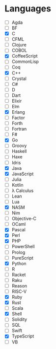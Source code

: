 # Languages

- [ ] Agda
- [ ] BF
- [x] C
- [ ] CFML
- [ ] Clojure
- [ ] COBOL
- [x] CoffeeScript
- [ ] CommonLisp
- [ ] Coq
- [x] C++
- [ ] Crystal
- [ ] C#
- [ ] D
- [ ] Dart
- [ ] Elixir
- [ ] Elm
- [x] Erlang
- [ ] Factor
- [ ] Forth
- [ ] Fortran
- [ ] F#
- [x] Go
- [ ] Groovy
- [ ] Haskell
- [ ] Haxe
- [ ] Idris
- [x] Java
- [x] JavaScript
- [ ] Julia
- [ ] Kotlin
- [ ] λ Calculus
- [ ] Lean
- [ ] Lua
- [x] NASM
- [ ] Nim
- [ ] Objective-C
- [ ] OCaml
- [x] Pascal
- [x] Perl
- [x] PHP
- [ ] PowerShell
- [ ] Prolog
- [ ] PureScript
- [x] Python
- [ ] R
- [ ] Racket
- [ ] Raku
- [ ] Reason
- [ ] RISC-V
- [x] Ruby
- [x] Rust
- [ ] Scala
- [x] Shell
- [ ] Solidity
- [ ] SQL
- [ ] Swift
- [x] TypeScript
- [ ] VB
